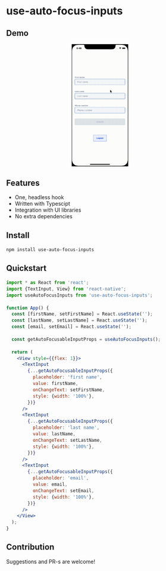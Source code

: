 # use-auto-focus-inputs

## Demo

<div align="center">
    <img src="https://raw.githubusercontent.com/Groszczu/use-auto-focus-inputs/main/demo/demo.gif" alt="Usage With Simple Form" width="30%" />
</div>

## Features

- One, headless hook
- Written with Typescipt
- Integration with UI libraries
- No extra dependencies

## Install

    npm install use-auto-focus-inputs

## Quickstart

```jsx
import * as React from 'react';
import {TextInput, View} from 'react-native';
import useAutoFocusInputs from 'use-auto-focus-inputs';

function App() {
  const [firstName, setFirstName] = React.useState('');
  const [lastName, setLastName] = React.useState('');
  const [email, setEmail] = React.useState('');

  const getAutoFocusableInputProps = useAutoFocusInputs();

  return (
    <View style={{flex: 1}}>
      <TextInput
        {...getAutoFocusableInputProps({
          placeholder: 'first name',
          value: firstName,
          onChangeText: setFirstName,
          style: {width: '100%'},
        })}
      />
      <TextInput
        {...getAutoFocusableInputProps({
          placeholder: 'last name',
          value: lastName,
          onChangeText: setLastName,
          style: {width: '100%'},
        })}
      />
      <TextInput
        {...getAutoFocusableInputProps({
          placeholder: 'email',
          value: email,
          onChangeText: setEmail,
          style: {width: '100%'},
        })}
      />
    </View>
  );
}
```

## Contribution

Suggestions and PR-s are welcome!
